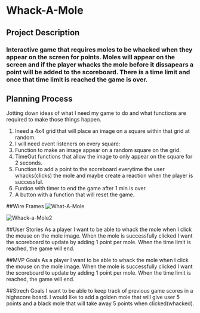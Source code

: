 # Whack-A-Mole

## Project Description
### Interactive game that requires moles to be whacked when they appear on the screen for points. Moles will appear on the screen and if the player whacks the mole before it dissapears a point will be added to the scoreboard. There is a time limit and once that time limit is reached the game is over. 

## Planning Process
Jotting down ideas of what I need my game to do and what functions are required to make those things happen. 
1. Ineed a 4x4 grid that will place an image on a square within that grid at random. 
2. I will need event listeners on every square:
3. Function to make an image appear on a random square on the grid.
4. TimeOut functions that allow the image to only appear on the square for 2 seconds. 
5. Function to add a point to the scoreboard everytime the user whacks(clicks) the mole and maybe create a reaction when the player is    successful.
6. Funtion with timer to end the game after 1 min is over. 
7. A button with a function that will reset the game. 

##Wire Frames
![What-A-Mole](https://user-images.githubusercontent.com/101548840/162060307-a68218d1-0e6d-40d3-800a-f568a5ff24ac.png)


![Whack-a-Mole2](https://user-images.githubusercontent.com/101548840/162064740-81cab9e4-9fd5-4181-8fdd-920c2bcea530.png)



##User Stories
As a player I want to be able to whack the mole when I click the mouse on the mole image.
When the mole is successfully clicked I want the scoreboard to update by adding 1 point per mole.
When the time limit is reached, the game will end. 


##MVP Goals
As a player I want to be able to whack the mole when I click the mouse on the mole image.
When the mole is successfully clicked I want the scoreboard to update by adding 1 point per mole.
When the time limit is reached, the game will end. 

##Strech Goals
I want to be able to keep track of previous game scores in a highscore board.
I would like to add a golden mole that will give user 5 points and a black mole that will take away 5 points when clicked(whacked).
